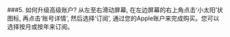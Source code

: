 ###5. 如何升级高级账户?
从左至右滑动屏幕, 在左边屏幕的右上角点击‘小太阳’状图标, 再点击‘账号详情’, 然后选择‘订阅’, 通过您的Apple账户来完成购买。您可以选择按月或按年来订阅。
